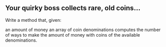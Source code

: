## Your quirky boss collects rare, old coins...

Write a method that, given:

an amount of money
an array of coin denominations
computes the number of ways to make the amount of money with coins of the available denominations.

